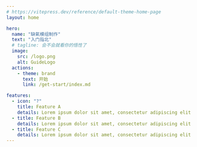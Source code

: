 ```yaml
---
# https://vitepress.dev/reference/default-theme-home-page
layout: home

hero:
  name: "缺氧模组制作"
  text: "入门指北"
  # tagline: 会不会就看你的悟性了
  image:
    src: /logo.png
    alt: GuideLogo
  actions:
    - theme: brand
      text: 开始
      link: /get-start/index.md

features:
  - icon: "?"
    title: Feature A
    details: Lorem ipsum dolor sit amet, consectetur adipiscing elit
  - title: Feature B
    details: Lorem ipsum dolor sit amet, consectetur adipiscing elit
  - title: Feature C
    details: Lorem ipsum dolor sit amet, consectetur adipiscing elit
---
```

